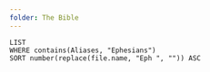 ```yaml
---
folder: The Bible
---
```


```dataview
LIST 
WHERE contains(Aliases, "Ephesians")
SORT number(replace(file.name, "Eph ", "")) ASC
```
 
